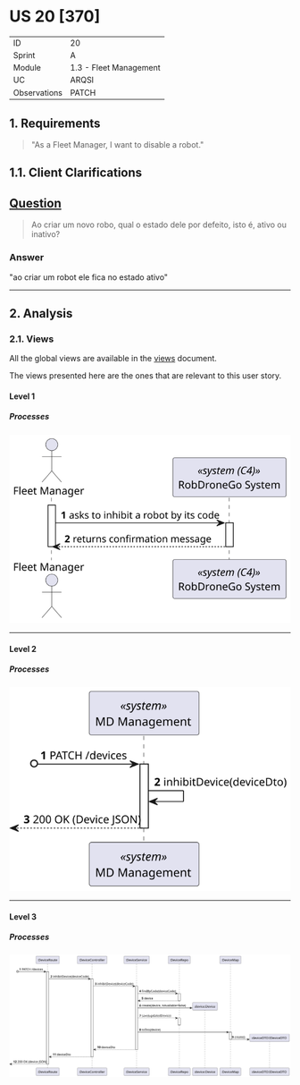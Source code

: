 # US 20 [370]

|              |                        |
| ------------ | ---------------------- |
| ID           | 20                     |
| Sprint       | A                      |
| Module       | 1.3 - Fleet Management |
| UC           | ARQSI                  |
| Observations | PATCH                  |

## 1. Requirements

> "As a Fleet Manager, I want to disable a robot."

## 1.1. Client Clarifications

## [Question](https://moodle.isep.ipp.pt/mod/forum/discuss.php?d=25265)

> Ao criar um novo robo, qual o estado dele por defeito, isto é, ativo ou inativo?

### Answer

"ao criar um robot ele fica no estado ativo"

---

## 2. Analysis

### 2.1. Views

All the global views are available in the [views](../../views/readme.md) document.

The views presented here are the ones that are relevant to this user story.

#### Level 1

##### Processes

![Level 1 Processes View](views/level-1/assets/process-view.svg)

---

#### Level 2

##### Processes

![Level 2 Processes View](views/level-2/assets/process-view.svg)

---

#### Level 3

##### Processes

![Level 3 Processes View](views/level-3/assets/process-view.svg)
